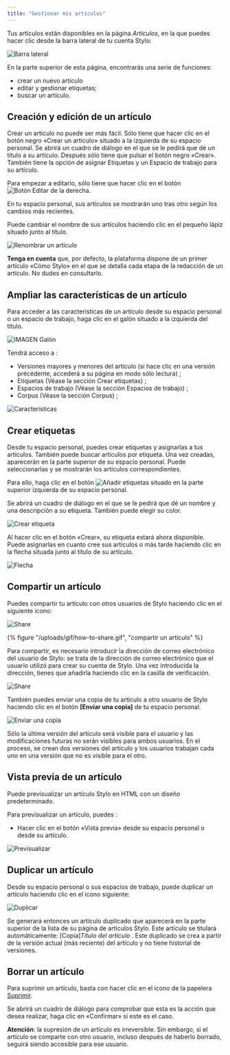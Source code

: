 ```yaml
---
title: "Gestionar mis artículos"
---
```


Tus artículos están disponibles en la página _Artículos_, en la que puedes hacer clic desde la barra lateral de tu cuenta Stylo:

![Barra lateral](/uploads/images/BarreLateraleStyloNoire-V2.PNG)

En la parte superior de esta página, encontrarás una serie de funciones:

- crear un nuevo artículo
- editar y gestionar etiquetas;
- buscar un artículo.

## Creación y edición de un artículo

Crear un artículo no puede ser más fácil. Sólo tiene que hacer clic en el botón negro «Crear un artículo» situado a la izquierda de su espacio personal. Se abrirá un cuadro de diálogo en el que se le pedirá que dé un título a su artículo. Después sólo tiene que pulsar el botón negro «Crear». También tiene la opción de asignar Etiquetas y un Espacio de trabajo para su artículo.

Para empezar a editarlo, sólo tiene que hacer clic en el botón ![Botón Editar](/uploads/images/refonte_doc/edit.png) de la derecha. 

En tu espacio personal, sus artículos se mostrarán uno tras otro según los cambios más recientes.

Puede cambiar el nombre de sus artículos haciendo clic en el pequeño lápiz situado junto al título.

![Renombrar un artículo](/uploads/images/refonte_doc/ES/Renommer_ES.png)

**Tenga en cuenta** que, por defecto, la plataforma dispone de un primer artículo «Cómo Stylo» en el que se detalla cada etapa de la redacción de un artículo. No dudes en consultarlo.

## Ampliar las características de un artículo

Para acceder a las características de un artículo desde su espacio personal o un espacio de trabajo, haga clic en el galón situado a la izquierda del título.

![IMAGEN Galón](/uploads/images/refonte_doc/ES/Chevron_ES.png)

Tendrá acceso a :

- Versiones mayores y menores del artículo (si hace clic en una versión précédente, accederá a su página en modo sólo lectura) ;
- Etiquetas (Véase la sección Crear etiquetas) ;
- Espacios de trabajo (Véase la sección Espacios de trabajo) ;
- Corpus (Véase la sección Corpus) ;

![Características](/uploads/images/refonte_doc/ES/Fonction_ES.png)

## Crear etiquetas

Desde tu espacio personal, puedes crear etiquetas y asignarlas a tus artículos. También puede buscar artículos por etiqueta. Una vez creadas, aparecerán en la parte superior de su espacio personal. Puede seleccionarlas y se mostrarán los artículos correspondientes.  

Para ello, haga clic en el botón ![Añadir etiquetas](/uploads/images/refonte_doc/ES/Ajouttag_ES.png) situado en la parte superior izquierda de su espacio personal.

Se abrirá un cuadro de diálogo en el que se le pedirá que dé un nombre y una descripción a su etiqueta. También puede elegir su color. 

![Crear etiqueta](/uploads/images/refonte_doc/ES/Creertag_ES.png)

Al hacer clic en el botón «Crear», su etiqueta estará ahora disponible. Puede asignarlas en cuanto cree sus artículos o más tarde haciendo clic en la flecha situada junto al título de su artículo.

![Flecha](/uploads/images/refonte_doc/ES/Chevron_ES.png)

## Compartir un artículo 

Puedes compartir tu artículo con otros usuarios de Stylo haciendo clic en el siguiente icono:

![Share](/uploads/images/refonte_doc/Partager.png)

{% figure "/uploads/gif/how-to-share.gif", "compartir un artículo" %}

Para compartir, es necesario introducir la dirección de correo electrónico del usuario de Stylo: se trata de la dirección de correo electrónico que el usuario utilizó para crear su cuenta de Stylo. Una vez introducida la dirección, tienes que añadirla haciendo clic en la casilla de verificación.

![Share](/uploads/images/refonte_doc/ES/Share_ES.png)

También puedes enviar una copia de tu artículo a otro usuario de Stylo haciendo clic en el botón **[Enviar una copia]** de tu espacio personal.

![Enviar una copia](/uploads/images/refonte_doc/Copie.png)

Sólo la última versión del artículo será visible para el usuario y las modificaciones futuras no serán visibles para ambos usuarios. En el proceso, se crean dos versiones del artículo y los usuarios trabajan cada uno en una versión que no es visible para el otro.

## Vista previa de un artículo

Puede previsualizar un artículo Stylo en HTML con un diseño predeterminado.

Para previsualizar un artículo, puedes :

- Hacer clic en el botón «Vista previa» desde su espacio personal o desde su artículo. 

![Previsualizar](/uploads/images/refonte_doc/ES/NouvellePrevisualisation_ES.png)

## Duplicar un artículo

Desde su espacio personal o sus espacios de trabajo, puede duplicar un artículo haciendo clic en el icono siguiente:

![Duplicar](/uploads/images/refonte_doc/Copie.png)

Se generará entonces un artículo duplicado que aparecerá en la parte superior de la lista de su página de artículos Stylo. Este artículo se titulará automáticamente: [Copia]*Título del artículo* . Este duplicado se crea a partir de la versión actual (más reciente) del artículo y no tiene historial de versiones.

## Borrar un artículo 

Para suprimir un artículo, basta con hacer clic en el icono de la papelera [Suprimir](/uploads/images/refonte_doc/Supprimer.png).

Se abrirá un cuadro de diálogo para comprobar que esta es la acción que desea realizar, haga clic en «Confirmar» si este es el caso.

**Atención**: la supresión de un artículo es irreversible. Sin embargo, si el artículo se comparte con otro usuario, incluso después de haberlo borrado, seguirá siendo accesible para ese usuario.

